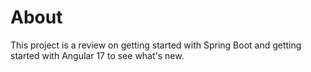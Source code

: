 # About

This project is a review on getting started with Spring Boot and getting started with Angular 17 to see what's new.
